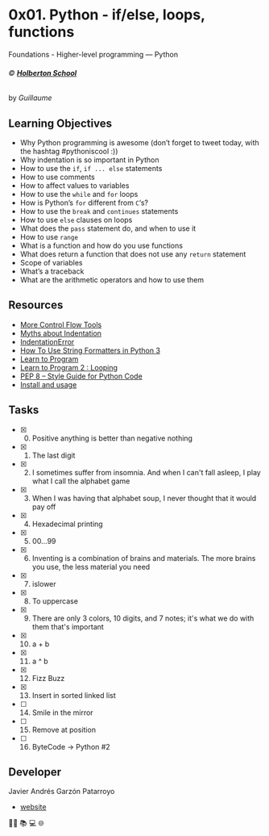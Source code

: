 # 0x01. Python - if/else, loops, functions
Foundations - Higher-level programming ― Python

###### :copyright: **[Holberton School](https://www.holbertonschool.com/)**
by _Guillaume_

## Learning Objectives
* Why Python programming is awesome (don’t forget to tweet today, with the hashtag #pythoniscool :))
* Why indentation is so important in Python
* How to use the ```if```, ```if ... else``` statements
* How to use comments
* How to affect values to variables
* How to use the ```while``` and ```for``` loops
* How is Python’s ```for``` different from ```C```‘s?
* How to use the ```break``` and ```continues``` statements
* How to use ```else``` clauses on loops
* What does the ```pass``` statement do, and when to use it
* How to use ```range```
* What is a function and how do you use functions
* What does return a function that does not use any ```return``` statement
* Scope of variables
* What’s a traceback
* What are the arithmetic operators and how to use them

## Resources
* [More Control Flow Tools](https://docs.python.org/3.4/tutorial/controlflow.html)
* [Myths about Indentation](https://files.meetup.com/1544869/Python%20Indentation%20Myths.pdf)
* [IndentationError](https://www.youtube.com/watch?v=1QXOd2ZQs-Q)
* [How To Use String Formatters in Python 3](https://www.digitalocean.com/community/tutorials/how-to-use-string-formatters-in-python-3)
* [Learn to Program](https://www.youtube.com/playlist?list=PLGLfVvz_LVvTn3cK5e6LjhgGiSeVlIRwt)
* [Learn to Program 2 : Looping](https://www.youtube.com/playlist?list=PLGLfVvz_LVvTn3cK5e6LjhgGiSeVlIRwt)
* [PEP 8 – Style Guide for Python Code](https://www.python.org/dev/peps/pep-0008/)
* [Install and usage](https://intranet.hbtn.io/projects/231)

## Tasks
* [x] 0. Positive anything is better than negative nothing
* [x] 1. The last digit
* [x] 2. I sometimes suffer from insomnia. And when I can't fall asleep, I play what I call the alphabet game
* [x] 3. When I was having that alphabet soup, I never thought that it would pay off
* [x] 4. Hexadecimal printing
* [x] 5. 00...99
* [x] 6. Inventing is a combination of brains and materials. The more brains you use, the less material you need
* [x] 7. islower
* [x] 8. To uppercase
* [x] 9. There are only 3 colors, 10 digits, and 7 notes; it's what we do with them that's important
* [x] 10. a + b
* [x] 11. a ^ b
* [x] 12. Fizz Buzz
* [x] 13. Insert in sorted linked list
* [ ] 14. Smile in the mirror
* [ ] 15. Remove at position
* [ ] 16. ByteCode -> Python #2

## Developer
Javier Andrés Garzón Patarroyo
- [website](https://tecnoayuda.co/)

:man_technologist: :books: :computer: :globe_with_meridians:
